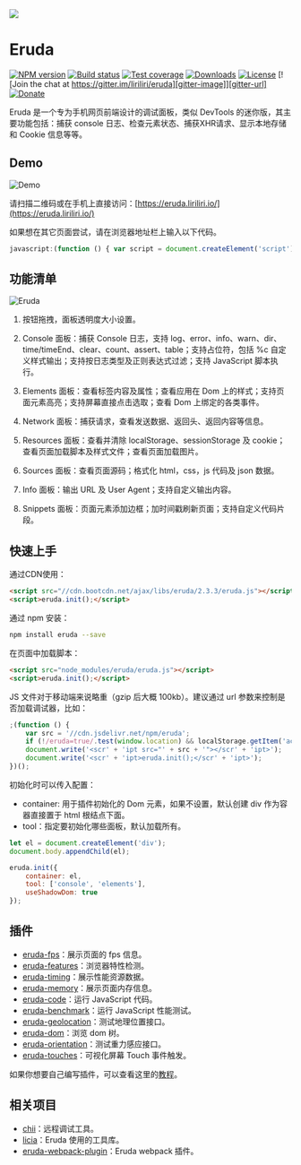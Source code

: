 <a href="https://eruda.liriliri.io/" target="_blank">
    <img src="./banner.jpg">
</a>

# Eruda

[![NPM version][npm-image]][npm-url]
[![Build status][travis-image]][travis-url]
[![Test coverage][codecov-image]][codecov-url]
[![Downloads][jsdelivr-image]][jsdelivr-url]
[![License][license-image]][npm-url]
[![Join the chat at https://gitter.im/liriliri/eruda][gitter-image]][gitter-url]
[![Donate][donate-image]][paypal-url]

[gitter-image]: https://img.shields.io/gitter/room/liriliri/eruda?style=flat-square
[gitter-url]: https://gitter.im/liriliri/eruda?utm_source=badge&utm_medium=badge&utm_campaign=pr-badge&utm_content=badge
[npm-image]: https://img.shields.io/npm/v/eruda?style=flat-square
[npm-url]: https://npmjs.org/package/eruda
[jsdelivr-image]: https://img.shields.io/jsdelivr/npm/hm/eruda?style=flat-square
[jsdelivr-url]: https://www.jsdelivr.com/package/npm/eruda
[travis-image]: https://img.shields.io/travis/com/liriliri/eruda?style=flat-square
[travis-url]: https://app.travis-ci.com/liriliri/eruda 
[codecov-image]: https://img.shields.io/codecov/c/github/liriliri/eruda?style=flat-square
[codecov-url]: https://codecov.io/github/liriliri/eruda?branch=master
[license-image]: https://img.shields.io/npm/l/eruda?style=flat-square
[donate-image]: https://img.shields.io/badge/$-donate-0070ba.svg?style=flat-square
[paypal-url]: https://www.paypal.com/paypalme/surunzi

Eruda 是一个专为手机网页前端设计的调试面板，类似 DevTools 的迷你版，其主要功能包括：捕获 console 日志、检查元素状态、捕获XHR请求、显示本地存储和 Cookie 信息等等。

## Demo

![Demo](./qrcode.png)

请扫描二维码或在手机上直接访问：[https://eruda.liriliri.io/](https://eruda.liriliri.io/)

如果想在其它页面尝试，请在浏览器地址栏上输入以下代码。

```javascript
javascript:(function () { var script = document.createElement('script'); script.src="//cdn.jsdelivr.net/npm/eruda"; document.body.appendChild(script); script.onload = function () { eruda.init() } })();
```

## 功能清单

![Eruda](./screenshot.jpg)

1. 按钮拖拽，面板透明度大小设置。

2. Console 面板：捕获 Console 日志，支持 log、error、info、warn、dir、time/timeEnd、clear、count、assert、table；支持占位符，包括 %c 自定义样式输出；支持按日志类型及正则表达式过滤；支持 JavaScript 脚本执行。

3. Elements 面板：查看标签内容及属性；查看应用在 Dom 上的样式；支持页面元素高亮；支持屏幕直接点击选取；查看 Dom 上绑定的各类事件。

4. Network 面板：捕获请求，查看发送数据、返回头、返回内容等信息。

5. Resources 面板：查看并清除 localStorage、sessionStorage 及 cookie；查看页面加载脚本及样式文件；查看页面加载图片。

6. Sources 面板：查看页面源码；格式化 html，css，js 代码及 json 数据。

7. Info 面板：输出 URL 及 User Agent；支持自定义输出内容。

8. Snippets 面板：页面元素添加边框；加时间戳刷新页面；支持自定义代码片段。

## 快速上手

通过CDN使用：

```html
<script src="//cdn.bootcdn.net/ajax/libs/eruda/2.3.3/eruda.js"></script>
<script>eruda.init();</script>
```

通过 npm 安装：

```bash
npm install eruda --save
```

在页面中加载脚本：

```html
<script src="node_modules/eruda/eruda.js"></script>
<script>eruda.init();</script>
```

JS 文件对于移动端来说略重（gzip 后大概 100kb）。建议通过 url 参数来控制是否加载调试器，比如：

```javascript
;(function () {
    var src = '//cdn.jsdelivr.net/npm/eruda';
    if (!/eruda=true/.test(window.location) && localStorage.getItem('active-eruda') != 'true') return;
    document.write('<scr' + 'ipt src="' + src + '"></scr' + 'ipt>');
    document.write('<scr' + 'ipt>eruda.init();</scr' + 'ipt>');
})();
```

初始化时可以传入配置：
* container: 用于插件初始化的 Dom 元素，如果不设置，默认创建 div 作为容器直接置于 html 根结点下面。
* tool：指定要初始化哪些面板，默认加载所有。

```javascript
let el = document.createElement('div');
document.body.appendChild(el);

eruda.init({
    container: el,
    tool: ['console', 'elements'],
    useShadowDom: true
});
```

## 插件

* [eruda-fps](https://github.com/liriliri/eruda-fps)：展示页面的 fps 信息。
* [eruda-features](https://github.com/liriliri/eruda-features)：浏览器特性检测。
* [eruda-timing](https://github.com/liriliri/eruda-timing)：展示性能资源数据。
* [eruda-memory](https://github.com/liriliri/eruda-memory)：展示页面内存信息。
* [eruda-code](https://github.com/liriliri/eruda-code)：运行 JavaScript 代码。
* [eruda-benchmark](https://github.com/liriliri/eruda-benchmark)：运行 JavaScript 性能测试。
* [eruda-geolocation](https://github.com/liriliri/eruda-geolocation)：测试地理位置接口。
* [eruda-dom](https://github.com/liriliri/eruda-dom)：浏览 dom 树。
* [eruda-orientation](https://github.com/liriliri/eruda-orientation)：测试重力感应接口。
* [eruda-touches](https://github.com/liriliri/eruda-orientation)：可视化屏幕 Touch 事件触发。

如果你想要自己编写插件，可以查看这里的[教程](./PLUGIN.md)。

## 相关项目

* [chii](https://github.com/liriliri/chii)：远程调试工具。
* [licia](https://github.com/liriliri/licia)：Eruda 使用的工具库。 
* [eruda-webpack-plugin](https://github.com/huruji/eruda-webpack-plugin)：Eruda webpack 插件。

